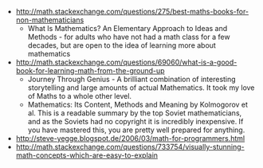 - http://math.stackexchange.com/questions/275/best-maths-books-for-non-mathematicians
  - What Is Mathematics? An Elementary Approach to Ideas and Methods - for adults who have not had a math class for a few decades, but are open to the idea of learning more about mathematics
- http://math.stackexchange.com/questions/69060/what-is-a-good-book-for-learning-math-from-the-ground-up
  - Journey Through Genius - A brilliant combination of interesting storytelling and large amounts of actual Mathematics. It took my love of Maths to a whole other level.
  - Mathematics: Its Content, Methods and Meaning by Kolmogorov et al. This is a readable summary by the top Soviet mathematicians, and as the Soviets had no copyright it is incredibly inexpensive. If you have mastered this, you are pretty well prepared for anything.
- http://steve-yegge.blogspot.de/2006/03/math-for-programmers.html
- http://math.stackexchange.com/questions/733754/visually-stunning-math-concepts-which-are-easy-to-explain
